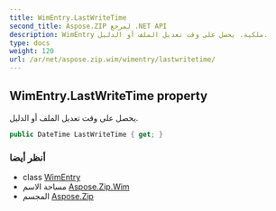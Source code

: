 ```yaml
---
title: WimEntry.LastWriteTime
second_title: Aspose.ZIP لمرجع .NET API
description: WimEntry ملكية. يحصل على وقت تعديل الملف أو الدليل.
type: docs
weight: 120
url: /ar/net/aspose.zip.wim/wimentry/lastwritetime/
---
```

## WimEntry.LastWriteTime property

يحصل على وقت تعديل الملف أو الدليل.

```csharp
public DateTime LastWriteTime { get; }
```

### أنظر أيضا

* class [WimEntry](../)
* مساحة الاسم [Aspose.Zip.Wim](../../wimentry/)
* المجسم [Aspose.Zip](../../../)


